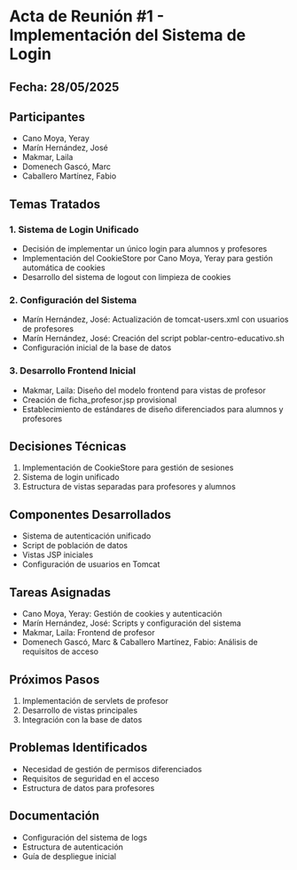 # Acta de Reunión #1 - Implementación del Sistema de Login

## Fecha: 28/05/2025

## Participantes
- Cano Moya, Yeray
- Marín Hernández, José
- Makmar, Laila
- Domenech Gascó, Marc
- Caballero Martínez, Fabio

## Temas Tratados

### 1. Sistema de Login Unificado
- Decisión de implementar un único login para alumnos y profesores
- Implementación del CookieStore por Cano Moya, Yeray para gestión automática de cookies
- Desarrollo del sistema de logout con limpieza de cookies

### 2. Configuración del Sistema
- Marín Hernández, José: Actualización de tomcat-users.xml con usuarios de profesores
- Marín Hernández, José: Creación del script poblar-centro-educativo.sh
- Configuración inicial de la base de datos

### 3. Desarrollo Frontend Inicial
- Makmar, Laila: Diseño del modelo frontend para vistas de profesor
- Creación de ficha_profesor.jsp provisional
- Establecimiento de estándares de diseño diferenciados para alumnos y profesores

## Decisiones Técnicas
1. Implementación de CookieStore para gestión de sesiones
2. Sistema de login unificado
3. Estructura de vistas separadas para profesores y alumnos

## Componentes Desarrollados
- Sistema de autenticación unificado
- Script de población de datos
- Vistas JSP iniciales
- Configuración de usuarios en Tomcat

## Tareas Asignadas
- Cano Moya, Yeray: Gestión de cookies y autenticación
- Marín Hernández, José: Scripts y configuración del sistema
- Makmar, Laila: Frontend de profesor
- Domenech Gascó, Marc & Caballero Martínez, Fabio: Análisis de requisitos de acceso

## Próximos Pasos
1. Implementación de servlets de profesor
2. Desarrollo de vistas principales
3. Integración con la base de datos

## Problemas Identificados
- Necesidad de gestión de permisos diferenciados
- Requisitos de seguridad en el acceso
- Estructura de datos para profesores

## Documentación
- Configuración del sistema de logs
- Estructura de autenticación
- Guía de despliegue inicial 